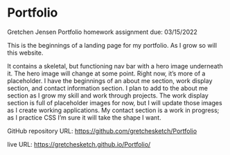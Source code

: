 # Portfolio

Gretchen Jensen
Portfolio
homework assignment due: 03/15/2022

This is the beginnings of a landing page for my portfolio. As I grow so will this website.

It contains a skeletal, but functioning nav bar with a hero image underneath it.
The hero image will change at some point. Right now, it’s more of a placeholder.
I have the beginnings of an about me section, work display section, and contact information section.
I plan to add to the about me section as I grow my skill and work through projects. The work display section is full of placeholder images for now, but I will update those images as I create working applications. My contact section is a work in progress; as I practice CSS I’m sure it will take the shape I want.


GitHub repository URL:
https://github.com/gretchesketch/Portfolio

live URL:
https://gretchesketch.github.io/Portfolio/